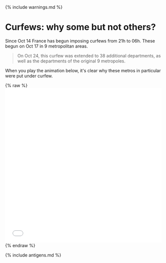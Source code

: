 {% include warnings.md %}

# Curfews: why some but not others?

Since Oct 14 France has begun imposing curfews from 21h to 06h. These begun on Oct 17 in 9 metropolitan areas.

<blockquote>On Oct 24, this curfew was extended to 38 additional departments, as well as the departments of the original 9 metropoles.</blockquote>

When you play the animation below, it's clear why these metros in particular were put under curfew.

{% raw %}<iframe width="100%" height="500" frameborder="0" scrolling="no" src="//plotly.com/~limegimlet/138.embed?showlink=false"></iframe>{% endraw %}

{% include antigens.md %}
